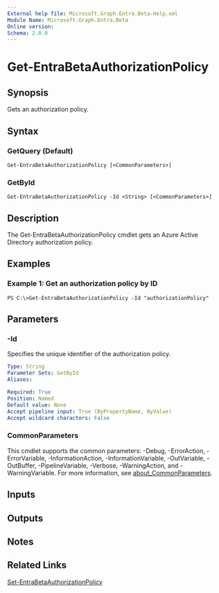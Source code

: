 ```yaml
---
External help file: Microsoft.Graph.Entra.Beta-Help.xml
Module Name: Microsoft.Graph.Entra.Beta
Online version:
Schema: 2.0.0
---
```


# Get-EntraBetaAuthorizationPolicy

## Synopsis
Gets an authorization policy.

## Syntax

### GetQuery (Default)
```
Get-EntraBetaAuthorizationPolicy [<CommonParameters>]
```

### GetById
```
Get-EntraBetaAuthorizationPolicy -Id <String> [<CommonParameters>]
```

## Description
The Get-EntraBetaAuthorizationPolicy cmdlet gets an Azure Active Directory authorization policy.

## Examples

### Example 1: Get an authorization policy by ID
```
PS C:\>Get-EntraBetaAuthorizationPolicy -Id "authorizationPolicy"
```

## Parameters

### -Id
Specifies the unique identifier of the authorization policy.

```yaml
Type: String
Parameter Sets: GetById
Aliases:

Required: True
Position: Named
Default value: None
Accept pipeline input: True (ByPropertyName, ByValue)
Accept wildcard characters: False
```

### CommonParameters
This cmdlet supports the common parameters: -Debug, -ErrorAction, -ErrorVariable, -InformationAction, -InformationVariable, -OutVariable, -OutBuffer, -PipelineVariable, -Verbose, -WarningAction, and -WarningVariable. For more information, see [about_CommonParameters](https://go.microsoft.com/fwlink/?LinkID=113216).

## Inputs

## Outputs

## Notes

## Related Links

[Set-EntraBetaAuthorizationPolicy]()

